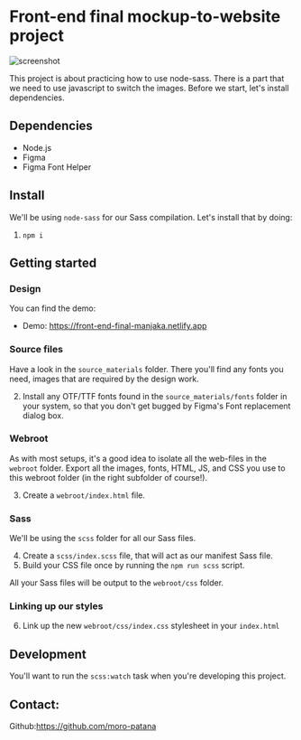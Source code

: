 # Front-end final mockup-to-website project
![screenshot](https://iili.io/KuMCBt.png)


This project is about practicing how to use node-sass. There is a part that we need to use javascript to switch the images.
Before we start, let's install dependencies.

## Dependencies

- Node.js
- Figma
- Figma Font Helper

## Install

We'll be using `node-sass` for our Sass compilation. Let's install that by doing:

1. `npm i`

## Getting started

### Design

You can find the demo:

- Demo: https://front-end-final-manjaka.netlify.app


### Source files

Have a look in the `source_materials` folder. There you'll find any fonts you need, images that are required by the design work.

2. Install any OTF/TTF fonts found in the `source_materials/fonts` folder in your system, so that you don't get bugged by Figma's Font replacement dialog box.

### Webroot

As with most setups, it's a good idea to isolate all the web-files in the `webroot` folder.
Export all the images, fonts, HTML, JS, and CSS you use to this webroot folder (in the right subfolder of course!).

3. Create a `webroot/index.html` file.

### Sass

We'll be using the `scss` folder for all our Sass files.

4. Create a `scss/index.scss` file, that will act as our manifest Sass file.
5. Build your CSS file once by running the `npm run scss` script.

All your Sass files will be output to the `webroot/css` folder.

### Linking up our styles

6. Link up the new `webroot/css/index.css` stylesheet in your `index.html`

## Development

You'll want to run the `scss:watch` task when you're developing this project.



## Contact:
Github:https://github.com/moro-patana

